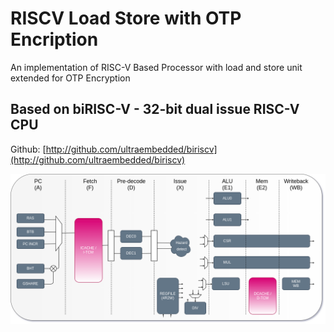 # RISCV Load Store with OTP Encription
 An implementation of RISC-V Based Processor with load and store unit extended for OTP Encryption

## Based on biRISC-V - 32-bit dual issue RISC-V CPU

Github: [http://github.com/ultraembedded/biriscv](http://github.com/ultraembedded/biriscv)

![biRISC-V](docs/biRISC-V.png)

